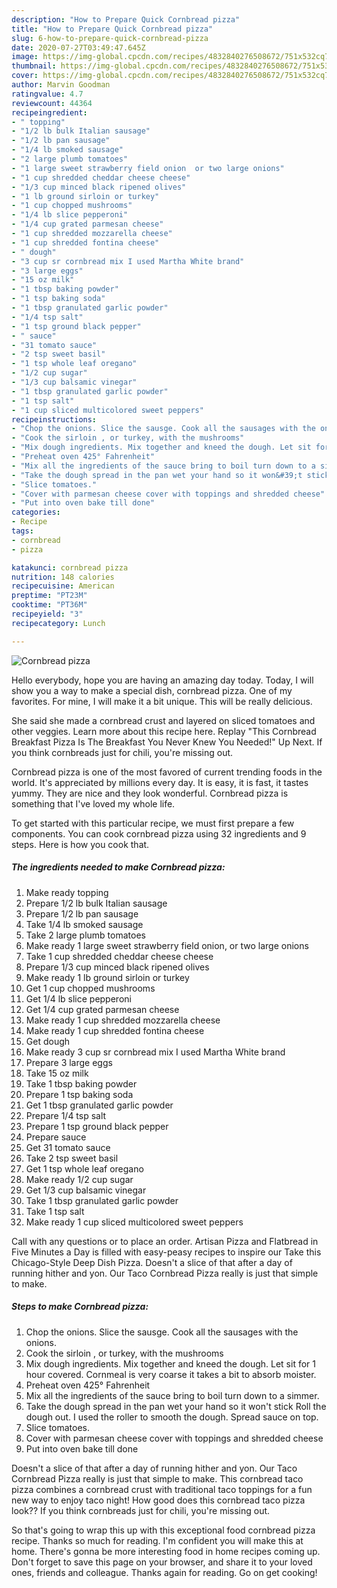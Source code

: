```yaml
---
description: "How to Prepare Quick Cornbread pizza"
title: "How to Prepare Quick Cornbread pizza"
slug: 6-how-to-prepare-quick-cornbread-pizza
date: 2020-07-27T03:49:47.645Z
image: https://img-global.cpcdn.com/recipes/4832840276508672/751x532cq70/cornbread-pizza-recipe-main-photo.jpg
thumbnail: https://img-global.cpcdn.com/recipes/4832840276508672/751x532cq70/cornbread-pizza-recipe-main-photo.jpg
cover: https://img-global.cpcdn.com/recipes/4832840276508672/751x532cq70/cornbread-pizza-recipe-main-photo.jpg
author: Marvin Goodman
ratingvalue: 4.7
reviewcount: 44364
recipeingredient:
- " topping"
- "1/2 lb bulk Italian sausage"
- "1/2 lb pan sausage"
- "1/4 lb smoked sausage"
- "2 large plumb tomatoes"
- "1 large sweet strawberry field onion  or two large onions"
- "1 cup shredded cheddar cheese cheese"
- "1/3 cup minced black ripened olives"
- "1 lb ground sirloin or turkey"
- "1 cup chopped mushrooms"
- "1/4 lb slice pepperoni"
- "1/4 cup grated parmesan cheese"
- "1 cup shredded mozzarella cheese"
- "1 cup shredded fontina cheese"
- " dough"
- "3 cup sr cornbread mix I used Martha White brand"
- "3 large eggs"
- "15 oz milk"
- "1 tbsp baking powder"
- "1 tsp baking soda"
- "1 tbsp granulated garlic powder"
- "1/4 tsp salt"
- "1 tsp ground black pepper"
- " sauce"
- "31 tomato sauce"
- "2 tsp sweet basil"
- "1 tsp whole leaf oregano"
- "1/2 cup sugar"
- "1/3 cup balsamic vinegar"
- "1 tbsp granulated garlic powder"
- "1 tsp salt"
- "1 cup sliced multicolored sweet peppers"
recipeinstructions:
- "Chop the onions. Slice the sausge. Cook all the sausages with the onions."
- "Cook the sirloin , or turkey, with the mushrooms"
- "Mix dough ingredients. Mix together and kneed the dough. Let sit for 1 hour covered. Cornmeal is very coarse it takes a bit to absorb moister."
- "Preheat oven 425° Fahrenheit"
- "Mix all the ingredients of the sauce bring to boil turn down to a simmer."
- "Take the dough spread in the pan wet your hand so it won&#39;t stick  Roll the dough out. I used the roller to smooth the dough. Spread sauce on top."
- "Slice tomatoes."
- "Cover with parmesan cheese cover with toppings and shredded cheese"
- "Put into oven bake till done"
categories:
- Recipe
tags:
- cornbread
- pizza

katakunci: cornbread pizza 
nutrition: 148 calories
recipecuisine: American
preptime: "PT23M"
cooktime: "PT36M"
recipeyield: "3"
recipecategory: Lunch

---
```



![Cornbread pizza](https://img-global.cpcdn.com/recipes/4832840276508672/751x532cq70/cornbread-pizza-recipe-main-photo.jpg)

Hello everybody, hope you are having an amazing day today. Today, I will show you a way to make a special dish, cornbread pizza. One of my favorites. For mine, I will make it a bit unique. This will be really delicious.

She said she made a cornbread crust and layered on sliced tomatoes and other veggies. Learn more about this recipe here. Replay &#34;This Cornbread Breakfast Pizza Is The Breakfast You Never Knew You Needed!&#34; Up Next. If you think cornbreads just for chili, you&#39;re missing out.

Cornbread pizza is one of the most favored of current trending foods in the world. It's appreciated by millions every day. It is easy, it is fast, it tastes yummy. They are nice and they look wonderful. Cornbread pizza is something that I've loved my whole life.


To get started with this particular recipe, we must first prepare a few components. You can cook cornbread pizza using 32 ingredients and 9 steps. Here is how you cook that.

<!--inarticleads1-->

##### The ingredients needed to make Cornbread pizza:

1. Make ready  topping
1. Prepare 1/2 lb bulk Italian sausage
1. Prepare 1/2 lb pan sausage
1. Take 1/4 lb smoked sausage
1. Take 2 large plumb tomatoes
1. Make ready 1 large sweet strawberry field onion,  or two large onions
1. Take 1 cup shredded cheddar cheese cheese
1. Prepare 1/3 cup minced black ripened olives
1. Make ready 1 lb ground sirloin or turkey
1. Get 1 cup chopped mushrooms
1. Get 1/4 lb slice pepperoni
1. Get 1/4 cup grated parmesan cheese
1. Make ready 1 cup shredded mozzarella cheese
1. Make ready 1 cup shredded fontina cheese
1. Get  dough
1. Make ready 3 cup sr cornbread mix I used Martha White brand
1. Prepare 3 large eggs
1. Take 15 oz milk
1. Take 1 tbsp baking powder
1. Prepare 1 tsp baking soda
1. Get 1 tbsp granulated garlic powder
1. Prepare 1/4 tsp salt
1. Prepare 1 tsp ground black pepper
1. Prepare  sauce
1. Get 31 tomato sauce
1. Take 2 tsp sweet basil
1. Get 1 tsp whole leaf oregano
1. Make ready 1/2 cup sugar
1. Get 1/3 cup balsamic vinegar
1. Take 1 tbsp granulated garlic powder
1. Take 1 tsp salt
1. Make ready 1 cup sliced multicolored sweet peppers


Call with any questions or to place an order. Artisan Pizza and Flatbread in Five Minutes a Day is filled with easy-peasy recipes to inspire our Take this Chicago-Style Deep Dish Pizza. Doesn&#39;t a slice of that after a day of running hither and yon. Our Taco Cornbread Pizza really is just that simple to make. 

<!--inarticleads2-->

##### Steps to make Cornbread pizza:

1. Chop the onions. Slice the sausge. Cook all the sausages with the onions.
1. Cook the sirloin , or turkey, with the mushrooms
1. Mix dough ingredients. Mix together and kneed the dough. Let sit for 1 hour covered. Cornmeal is very coarse it takes a bit to absorb moister.
1. Preheat oven 425° Fahrenheit
1. Mix all the ingredients of the sauce bring to boil turn down to a simmer.
1. Take the dough spread in the pan wet your hand so it won&#39;t stick  Roll the dough out. I used the roller to smooth the dough. Spread sauce on top.
1. Slice tomatoes.
1. Cover with parmesan cheese cover with toppings and shredded cheese
1. Put into oven bake till done


Doesn&#39;t a slice of that after a day of running hither and yon. Our Taco Cornbread Pizza really is just that simple to make. This cornbread taco pizza combines a cornbread crust with traditional taco toppings for a fun new way to enjoy taco night! How good does this cornbread taco pizza look?? If you think cornbreads just for chili, you&#39;re missing out. 

So that's going to wrap this up with this exceptional food cornbread pizza recipe. Thanks so much for reading. I'm confident you will make this at home. There's gonna be more interesting food in home recipes coming up. Don't forget to save this page on your browser, and share it to your loved ones, friends and colleague. Thanks again for reading. Go on get cooking!
